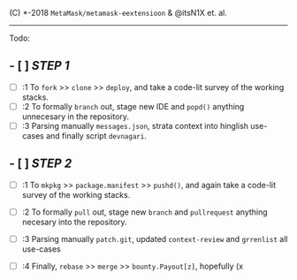 (C) *-2018 `MetaMask/metamask-eextensioon` & @itsN1X et. al.

---


Todo:

## - [ ] *STEP 1*
 - [ ] :1 To `fork` >> `clone` >> `deploy`, and take a code-lit survey of the working stacks.
 - [ ] :2 To formally `branch` out, stage new IDE and `popd()` anything unnecesary in the repository.
 - [ ] :3 Parsing manually `messages.json`, strata context into hinglish use-cases and finally script `devnagari`.

## - [ ] *STEP 2*
 - [ ] :1 To `mkpkg` >> `package.manifest` >> `pushd()`, and again take a code-lit survey of the working stacks.
 - [ ] :2 To formally `pull` out, stage new `branch` and `pullrequest` anything necesary into the repository.
 - [ ] :3 Parsing manually `patch.git`, updated `context-review` and `grrenlist` all use-cases
 - [ ] :4 Finally, `rebase` >> `merge` >> `bounty.Payout[z]`, hopefully (x
 
 
